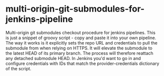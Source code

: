# multi-origin-git-submodules-for-jenkins-pipeline
Multi-origin git submodules checkout procedure for jenkins pipelines.
This is just a snippet of groovy script - copy and paste it into your own pipeline.
The way it works is it explicitly sets the repo URL and credentials to pull the submodule from when relying on HTTPS. It will elevate the submodule to the latest HEAD of its primary branch. The process will therefore reattach any detached submodule HEAD.
In Jenkins you'd want to go in and configure credentials with IDs that match the provider-credentials dictionary of the script.